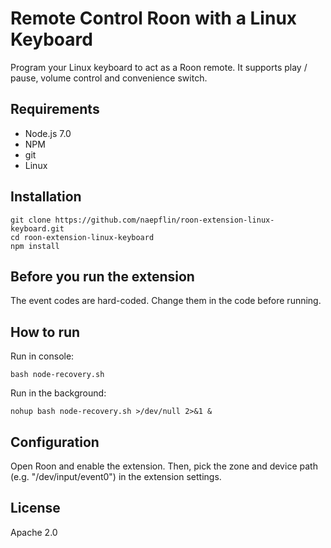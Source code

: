 # Remote Control Roon with a Linux Keyboard

Program your Linux keyboard to act as a Roon remote. It supports play / pause, volume control and convenience switch.

## Requirements

- Node.js 7.0
- NPM
- git
- Linux

## Installation

```
git clone https://github.com/naepflin/roon-extension-linux-keyboard.git
cd roon-extension-linux-keyboard
npm install
```

## Before you run the extension

The event codes are hard-coded. Change them in the code before running.


## How to run

Run in console:

`bash node-recovery.sh`

Run in the background:

`nohup bash node-recovery.sh >/dev/null 2>&1 &`

## Configuration

Open Roon and enable the extension. Then, pick the zone and device path (e.g. "/dev/input/event0") in the extension settings.

## License

Apache 2.0
